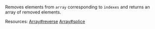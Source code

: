 Removes elements from <code>array</code> corresponding to <code>indexes</code> and returns an array of removed elements.

Resources: [Array#reverse](https://developer.mozilla.org/docs/Web/JavaScript/Reference/Global_Objects/Array/reverse) [Array#splice](https://developer.mozilla.org/docs/Web/JavaScript/Reference/Global_Objects/Array/splice)
